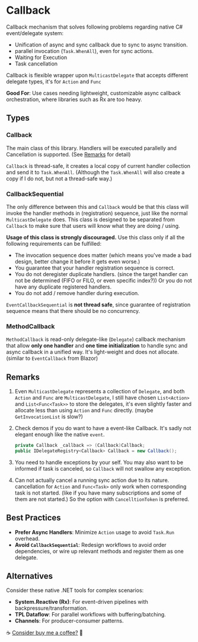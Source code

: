 # Callback

Callback mechanism that solves following problems regarding native C# event/delegate system:

+ Unification of async and sync callback due to sync to async transition.
+ parallel invocation (`Task.WhenAll`), even for sync actions.
+ Waiting for Execution
+ Task cancellation

Callback is flexible wrapper upon `MulticastDelegate` that accepts different delegate types, it's for `Action` and `Func`

**Good For**: Use cases needing lightweight, customizable async callback orchestration, where libraries such as Rx are too heavy.

## Types

### Callback

The main class of this library. Handlers will be executed parallelly and Cancellation is supported. (See [Remarks](#Remarks) for detail)

`Callback` is thread-safe, it creates a local copy of current handler collection and send it to `Task.WhenAll`. (Although the `Task.WhenAll` will also create a copy if I do not, but not a thread-safe way.)

### CallbackSequential

The only difference between this and `Callback` would be that this class will invoke the handler methods in (registration) sequence, just like the normal `MulticastDelegate` does. This class is designed to be separated from `Callback` to make sure that users will know what they are doing / using.

**Usage of this class is strongly discouraged.** Use this class only if all the following requirements can be fulfilled:

+ The invocation sequence does matter (which means you've made a bad design, better change it before it gets even worse.)
+ You guarantee that your handler registration sequence is correct.
+ You do not deregister duplicate handlers. (since the target handler can not be determined (FIFO or FILO, or even specific index?)) Or you do not have any duplicate registered handlers.
+ You do not add / remove handler during execution.

`EventCallbackSequential` is **not thread safe**, since guarantee of registration sequence means that there should be no concurrency. 

### MethodCallback

`MethodCallback` is read-only delegate-like (`Delegate`) callback mechanism that allow **only one handler** and **one time initialization** to handle sync and async callback in a unified way. It's light-weight and does not allocate. (similar to `EventCallback` from Blazor)

## Remarks

1. Even `MulticastDelegate` represents a collection of `Delegate`, and both `Action` and `Func` are `MulticastDelegate`, I still have chosen `List<Action>` and `List<Func<Task>>` to store the delegates, it's even slightly faster and allocate less than using `Action` and `Func` directly. (maybe `GetInvocationList` is slow?)

2. Check demos if you do want to have a event-like Callback. It's sadly not elegant enough like the native `event`.

   ```c#
   private Callback _callback => (Callback)Callback;
   public IDelegateRegistry<Callback> Callback = new Callback();
   ```

3. You need to handle exceptions by your self. You may also want to be informed if task is canceled, so `Callback` will not swallow any exception.

4. Can not actually cancel a running sync action due to its nature. cancellation for `Action` and `Func<Task>` only work when corresponding task is not started. (like if you have many subscriptions and some of them are not started.) So the option with `CancelltionToken` is preferred.

## Best Practices

- **Prefer Async Handlers**: Minimize `Action` usage to avoid `Task.Run` overhead.
- **Avoid `CallbackSequential`**: Redesign workflows to avoid order dependencies, or wire up relevant methods and register them as one delegate.

## Alternatives

Consider these native .NET tools for complex scenarios:

- **System.Reactive (Rx)**: For event-driven pipelines with backpressure/transformation.
- **TPL Dataflow**: For parallel workflows with buffering/batching.
- **Channels**: For producer-consumer patterns.



☕ [Consider buy me a coffee?](https://www.buymeacoffee.com/idealei) 🥰
